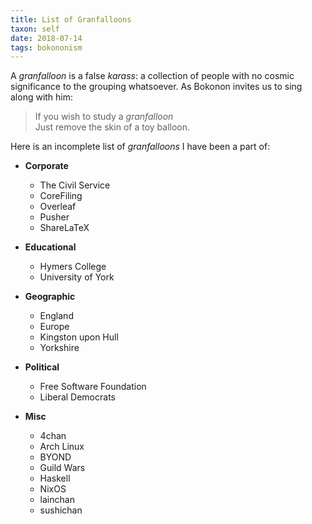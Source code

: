 ```yaml
---
title: List of Granfalloons
taxon: self
date: 2018-07-14
tags: bokononism
---
```


A *granfalloon* is a false *karass*: a collection of people with no
cosmic significance to the grouping whatsoever.  As Bokonon invites us
to sing along with him:

> If you wish to study a *granfalloon*<br>
> Just remove the skin of a toy balloon.

Here is an incomplete list of *granfalloons* I have been a part of:

- **Corporate**
    - The Civil Service
    - CoreFiling
    - Overleaf
    - Pusher
    - ShareLaTeX

- **Educational**
    - Hymers College
    - University of York

- **Geographic**
    - England
    - Europe
    - Kingston upon Hull
    - Yorkshire

- **Political**
    - Free Software Foundation
    - Liberal Democrats

- **Misc**
    - 4chan
    - Arch Linux
    - BYOND
    - Guild Wars
    - Haskell
    - NixOS
    - lainchan
    - sushichan
